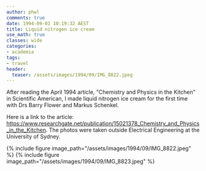 ```yaml
---
author: phwl
comments: true
date: 1994-09-01 10:19:32 AEST
title: Liquid nitrogen ice cream
use_math: true
classes: wide
categories:
- academia
tags:
- travel
header:
  teaser: /assets/images/1994/09/IMG_8822.jpeg
---
```


After reading the April 1994 article, "Chemistry and Physics in the Kitchen"  in Scientific American, I made liquid nitrogen ice cream for the first time with Drs Barry Flower and Markus Schenkel. 

Here is a link to the article: <https://www.researchgate.net/publication/15021378_Chemistry_and_Physics_in_the_Kitchen>. The photos were taken outside Electrical Engineering at the University of Sydney.

{% include figure image_path="/assets/images/1994/09/IMG_8822.jpeg" %}
{% include figure image_path="/assets/images/1994/09/IMG_8823.jpeg" %}
